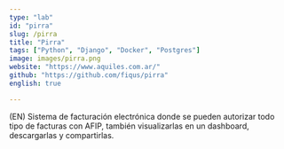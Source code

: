 ```yaml
---
type: "lab"
id: "pirra"
slug: /pirra
title: "Pirra"
tags: ["Python", "Django", "Docker", "Postgres"]
image: images/pirra.png
website: "https://www.aquiles.com.ar/"
github: "https://github.com/fiqus/pirra"
english: true

---
```


(EN) Sistema de facturación electrónica donde se pueden autorizar todo tipo de facturas con AFIP, también visualizarlas en un dashboard, descargarlas y compartirlas.